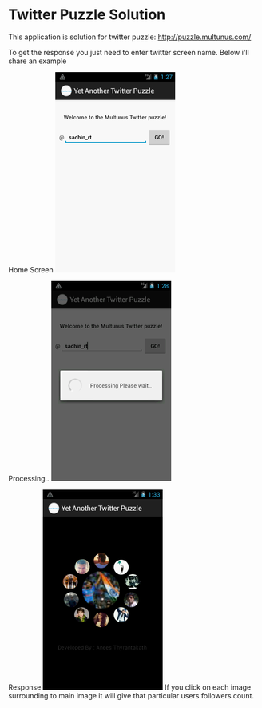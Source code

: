 Twitter Puzzle Solution
=======================

This application is solution for twitter puzzle: http://puzzle.multunus.com/

To get the response you just need to enter twitter screen name. Below i'll share an example

Home Screen
![first screen](https://github.com/sakzk007/SolutionPuzzle/blob/master/assets/home_sachin.png?raw=true)

Processing..
![Processing tweets](https://github.com/sakzk007/SolutionPuzzle/blob/master/assets/processing_sachin.png?raw=true)

Response
![Output](https://github.com/sakzk007/SolutionPuzzle/blob/master/assets/result_sachin.png?raw=true)
If you click on each image surrounding to main image it will give that particular users followers count.

